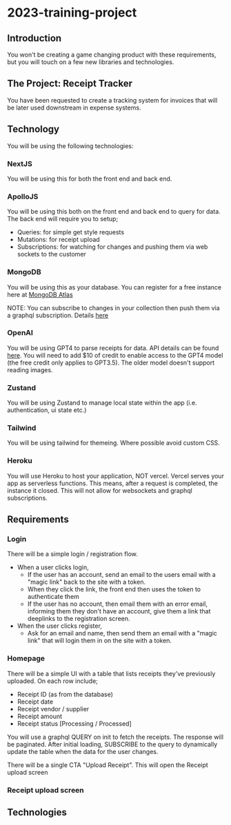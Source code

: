 # 2023-training-project

## Introduction

You won't be creating a game changing product with these requirements, but you will touch on a few new libraries and technologies.

## The Project: Receipt Tracker

You have been requested to create a tracking system for invoices that will be later used downstream in expense systems.

## Technology

You will be using the following technologies:

### NextJS
You will be using this for both the front end and back end.

### ApolloJS
You will be using this both on the front end and back end to query for data.
The back end will require you to setup;
- Queries: for simple get style requests
- Mutations: for receipt upload
- Subscriptions: for watching for changes and pushing them via web sockets to the customer

### MongoDB 
You will be using this as your database. You can register for a free instance here at [MongoDB Atlas](https://www.mongodb.com/cloud/atlas/lp/try4?utm_source=bing&utm_campaign=search_bs_pl_evergreen_atlas_core_prosp-brand_gic-null_emea-gb_ps-all_desktop_eng_lead&utm_term=mongodb%20atlas&utm_medium=cpc_paid_search&utm_ad=e&utm_ad_campaign_id=415204562&adgroup=1217159841720713&msclkid=149276a3da6f15aab53c1386c3a892ad)

NOTE: You can subscribe to changes in your collection then push them via a graphql subscription. Details [here](https://www.mongodb.com/docs/drivers/node/current/usage-examples/changeStream/)

### OpenAI
You will be using GPT4 to parse receipts for data. API details can be found [here](https://platform.openai.com/docs/models/gpt-4).
You will need to add $10 of credit to enable access to the GPT4 model (the free credit only applies to GPT3.5). The older model doesn't support reading images.

### Zustand
You will be using Zustand to manage local state within the app (i.e. authentication, ui state etc.)

### Tailwind
You will be using tailwind for themeing. Where possible avoid custom CSS.

### Heroku
You will use Heroku to host your application, NOT vercel.
Vercel serves your app as serverless functions. This means, after a request is completed, the instance it closed. This will not allow for websockets and graphql subscriptions.

## Requirements

### Login

There will be a simple login / registration flow.

- When a user clicks login,
  - If the user has an account, send an email to the users email with a "magic link" back to the site with a token.
  - When they click the link, the front end then uses the token to authenticate them
  - If the user has no account, then email them with an error email, informing them they don't have an account, give them a link that deeplinks to the registration screen.
- When the user clicks register,
  - Ask for an email and name, then send them an email with a "magic link" that will login them in on the site with a token.
 
### Homepage

There will be a simple UI with a table that lists receipts they've previously uploaded.
On each row include;
- Receipt ID (as from the database)
- Receipt date
- Receipt vendor / supplier
- Receipt amount
- Receipt status [Processing / Processed]

You will use a graphql QUERY on init to fetch the receipts.
The response will be paginated.
After initial loading, SUBSCRIBE to the query to dynamically update the table when the data for the user changes.

There will be a single CTA "Upload Receipt". This will open the Receipt upload screen

### Receipt upload screen

## Technologies
